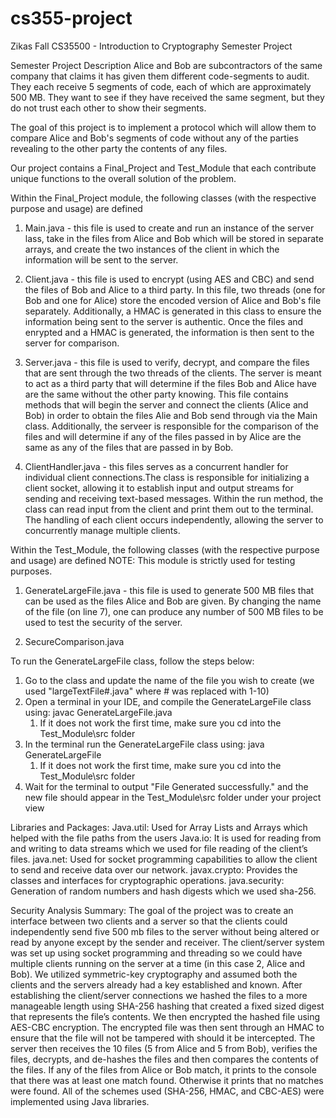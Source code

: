 # cs355-project
Zikas Fall CS35500 - Introduction to Cryptography 
Semester Project 


Semester Project Description
Alice and Bob are subcontractors of the same company that claims it has given them different code-segments to audit. 
They each receive 5 segments of code, each of which are approximately 500 MB. They want to see if they have received the
same segment, but they do not trust each other to show their segments. 

The goal of this project is to implement a protocol which will allow them to compare Alice and Bob's segments of code 
without any of the parties revealing to the other party the contents of any files. 

Our project contains a Final_Project and Test_Module that each contribute unique functions to the overall solution of 
the problem.

Within the Final_Project module, the following classes (with the respective purpose and usage) are defined

1. Main.java - this file is used to create and run an instance of the server lass, take in the files from Alice and Bob
which will be stored in separate arrays, and create the two instances of the client in which the information will be 
sent to the server.

2. Client.java - this file is used to encrypt (using AES and CBC) and send the files of Bob and Alice to a third party. 
In this file, two threads (one for Bob and one for Alice) store the encoded version of Alice and Bob's file separately.
Additionally, a HMAC is generated in this class to ensure the information being sent to the server is authentic. Once the 
files and enrypted and a HMAC is generated, the information is then sent to the server for comparison. 

3. Server.java - this file is used to verify, decrypt, and compare the files that are sent through the two threads of the
clients. The server is meant to act as a third party that will determine if the files Bob and Alice have are the 
same without the other party knowing. This file contains methods that will begin the server and connect the clients
(Alice and Bob) in order to obtain the files Alie and Bob send through via the Main class. Additionally, the serveer is 
responsible for the comparison of the files and will determine if any of the files passed in by Alice are the same as
any of the files that are passed in by Bob. 

4. ClientHandler.java - this files serves as a concurrent handler for individual client connections.The class is
responsible for initializing a client socket, allowing it to establish input and output streams for sending and receiving
text-based messages. Within the run method, the class can read input from the client and print them out to the terminal.
The handling of each client occurs independently, allowing the server to concurrently manage multiple clients. 

Within the Test_Module, the following classes (with the respective purpose and usage) are defined
NOTE: This module is strictly used for testing purposes.

1. GenerateLargeFile.java - this file is used to generate 500 MB files that can be used as the files Alice and Bob are given.
By changing the name of the file (on line 7), one can produce any number of 500 MB files to be used to test the security
of the server.

2. SecureComparison.java

To run the GenerateLargeFile class, follow the steps below:
1. Go to the class and update the name of the file you wish to create (we used "largeTextFile#.java" where # was replaced with 1-10)
2. Open a terminal in your IDE, and compile the GenerateLargeFile class using: javac GenerateLargeFile.java
   1. If it does not work the first time, make sure you cd into the Test_Module\src folder
3. In the terminal run the GenerateLargeFile class using: java GenerateLargeFile 
   1. If it does not work the first time, make sure you cd into the Test_Module\src folder
4. Wait for the terminal to output "File Generated successfully." and the new file should appear in the Test_Module\src
folder under your project view



Libraries and Packages:
Java.util: Used for Array Lists and Arrays which helped with the file paths from the users
Java.io:  It is used for reading from and writing to data streams which we used for file reading of the client’s files.
java.net: Used for socket programming capabilities to allow the client to send and receive data over our network. 
javax.crypto: Provides the classes and interfaces for cryptographic operations.
java.security: Generation of random numbers and hash digests which we used sha-256.

Security Analysis Summary:
The goal of the project was to create an interface between two clients and a server so that the clients could independently send five 500 mb files to the server without being altered or read by anyone except by the sender and receiver. The client/server system was set up using socket programming and threading so we could have multiple clients running on the server at a time (in this case 2, Alice and Bob). We utilized symmetric-key cryptography and assumed both the clients and the servers already had a key established and known.
After establishing the client/server connections we hashed the files to a more manageable length using SHA-256 hashing that created a fixed sized digest that represents the file’s contents. We then encrypted the hashed file using AES-CBC encryption. The encrypted file was then sent through an HMAC to ensure that the file will not be tampered with should it be intercepted. The server then receives the 10 files (5 from Alice and 5 from Bob), verifies the files, decrypts, and de-hashes the files and then compares the contents of the files. If any of the files from Alice or Bob match, it prints to the console that there was at least one match found. Otherwise it prints that no matches were found.
All of the schemes used (SHA-256, HMAC, and CBC-AES) were implemented using Java libraries.
